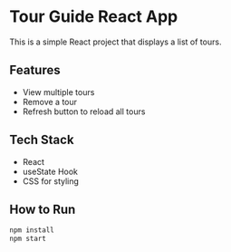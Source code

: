 # Tour Guide React App

This is a simple React project that displays a list of tours.

## Features

- View multiple tours
- Remove a tour
- Refresh button to reload all tours

## Tech Stack

- React
- useState Hook
- CSS for styling

## How to Run

```bash
npm install
npm start
